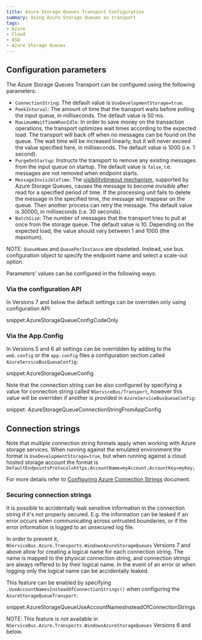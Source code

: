 ```yaml
---
title: Azure Storage Queues Transport Configuration
summary: Using Azure Storage Queues as transport
tags:
- Azure
- Cloud
- ASQ
- Azure Storage Queues
---
```


## Configuration parameters

The Azure Storage Queues Transport can be configured using the following parameters:

 * `ConnectionString`: The default value is `UseDevelopmentStorage=true`.
 * `PeekInterval`: The amount of time that the transport waits before polling the input queue, in milliseconds. The default value is 50 ms.
 * `MaximumWaitTimeWhenIdle`: In order to save money on the transaction operations, the transport optimizes wait times according to the expected load. The transport will back off when no messages can be found on the queue. The wait time will be increased linearly, but it will never exceed the value specified here, in milliseconds. The default value is 1000 (i.e. 1 second).
 * `PurgeOnStartup`: Instructs the transport to remove any existing messages from the input queue on startup. The default value is `false`, i.e. messages are not removed when endpoint starts.
 * `MessageInvisibleTime`: The [visibilitytimeout mechanism](https://msdn.microsoft.com/en-us/library/azure/dd179474.aspx), supported by Azure Storage Queues, causes the message to become *invisible* after read for a specified period of time. If the processing unit fails to delete the message in the specified time, the message will reappear on the queue. Then another process can retry the message. The default value is 30000, in milliseconds (i.e. 30 seconds).
 * `BatchSize`: The number of messages that the transport tries to pull at once from the storage queue. The default value is 10. Depending on the expected load, the value should vary between 1 and 1000 (the maximum).

NOTE: `QueueName` and `QueuePerInstance` are obsoleted. Instead, use bus configuration object to specify the endpoint name and select a scale-out option.

Parameters' values can be configured in the following ways:


### Via the configuration API

In Versions 7 and below the default settings can be overriden only using configuration API:

snippet:AzureStorageQueueConfigCodeOnly


### Via the App.Config

In Versions 5 and 6 all settings can be overridden by adding to the `web.config` or the `app.config` files a configuration section called `AzureServiceBusQueueConfig`:

snippet:AzureStorageQueueConfig

Note that the connection string can be also configured by specifying a value for connection string called `NServiceBus/Transport`, however this value will be overriden if another is provided in `AzureServiceBusQueueConfig`:

snippet: AzureStorageQueueConnectionStringFromAppConfig


## Connection strings

Note that multiple connection string formats apply when working with Azure storage services. When running against the emulated environment the format is `UseDevelopmentStorage=true`, but when running against a cloud hosted storage account the format is `DefaultEndpointsProtocol=https;AccountName=myAccount;AccountKey=myKey;`

For more details refer to [Configuring Azure Connection Strings](https://azure.microsoft.com/en-us/documentation/articles/storage-configure-connection-string/) document.


### Securing connection strings

It is possible to accidentally leak sensitive information in the connection string if it's not properly secured. E.g. the information can be leaked if an error occurs when communicating across untrusted boundaries, or if the error information is logged to an unsecured log file.

In order to prevent it, `NServiceBus.Azure.Transports.WindowsAzureStorageQueues` Versions 7 and above allow for creating a logical name for each connection string. The name is mapped to the physical connection string, and connection strings are always reffered to by their logical name. In the event of an error or when logging only the logical name can be accidentally leaked.

This feature can be enabled by specifying `.UseAccountNamesInsteadOfConnectionStrings()` when configuring the `AzureStorageQueueTransport`:

snippet:AzureStorageQueueUseAccountNamesInsteadOfConnectionStrings

NOTE: This feature is not available in `NServiceBus.Azure.Transports.WindowsAzureStorageQueues` Versions 6 and below.
